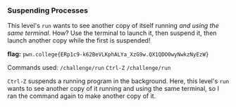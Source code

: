 ### Suspending Processes

This level's `run` wants to see another copy of itself running _and using the same terminal_. How? Use the terminal to launch it, then suspend it, then launch another copy while the first is suspended!

**flag:** `pwn.college{ERp1c9-k62BeVLKphALYa_XzG9w.QX1QDO0wyNwkzNyEzW}`

Commands used: 
`/challenge/run`
`Ctrl-Z`
`/challenge/run`


`Ctrl-Z` suspends a running program in the background. Here, this level's `run` wants to see another copy of it running and using the same terminal, so I ran the command again to make another copy of it. 